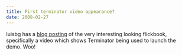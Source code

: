 ```yaml
---
title: First terminator video appearance?
date: 2008-02-27
---
```


luisbg has a [blog posting](http://luisbg.blogalia.com/historias/55876) of the very interesting looking flickbook, specifically a video which shows Terminator being used to launch the demo.
Woo!
